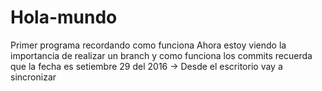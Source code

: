 # Hola-mundo
Primer programa recordando como funciona
Ahora estoy viendo la importancia de realizar un branch y como funciona los commits
recuerda que la fecha es setiembre 29 del 2016
-> Desde el escritorio vay a sincronizar